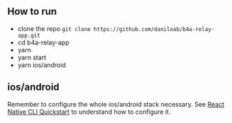 ## How to run
- clone the repo `git clone https://github.com/daniloab/b4a-relay-app.git`
- cd b4a-relay-app
- yarn
- yarn start
- yarn ios/android

## ios/android

Remember to configure the whole ios/android stack necessary. See [React Native CLI Quickstart](https://reactnative.dev/docs/environment-setup) to understand how to configure it.